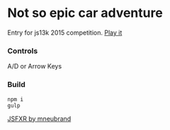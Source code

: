 # Not so epic car adventure
Entry for js13k 2015 competition. 
[Play it](http://maxkolyanov.github.io/js13k-2015/) 

### Controls
A/D or Arrow Keys

### Build
```
npm i
gulp
```
[JSFXR by mneubrand](https://github.com/mneubrand/jsfxr) 


